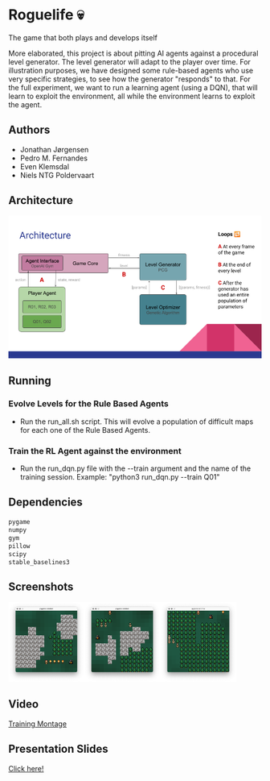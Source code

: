 # Roguelife 💀
The game that both plays and develops itself

More elaborated, this project is about pitting AI agents against a procedural level generator. The level generator will adapt to the player over time. For illustration purposes, we have designed some rule-based agents who use very specific strategies, to see how the generator "responds" to that. For the full experiment, we want to run a learning agent (using a DQN), that will learn to exploit the environment, all while the environment learns to exploit the agent.

## Authors
- Jonathan Jørgensen
- Pedro M. Fernandes
- Even Klemsdal
- Niels NTG Poldervaart

## Architecture
![Architecture](doc/arch.png)

## Running
### Evolve Levels for the Rule Based Agents
- Run the run_all.sh script. This will evolve a population of difficult maps for each one of the Rule Based Agents.
### Train the RL Agent against the environment
- Run the run_dqn.py file with the --train argument and the name of the training session. Example: "python3 run_dqn.py --train Q01"

## Dependencies
```
pygame
numpy
gym
pillow
scipy
stable_baselines3
```

## Screenshots
<img src="./doc/screenshot1.png" width=30%/><img src="./doc/screenshot2.png" width=30%/><img src="./doc/screenshot3.png" width=30%/>

## Video
[Training Montage](https://drive.google.com/file/d/1-C4bBehG-3zYwyCrGEYSs35uZPIEWhg0/view)

## Presentation Slides
[Click here!](doc/roguelife_presentation.pdf)

